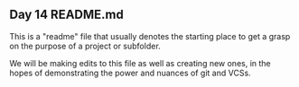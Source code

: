 ## Day 14 README.md
This is a "readme" file that usually denotes the starting place to get a grasp on the purpose of a project or subfolder.

We will be making edits to this file as well as creating new ones, in the hopes of demonstrating the power and nuances of git and VCSs.
